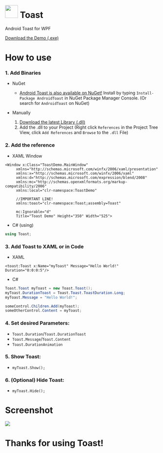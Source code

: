 # <img src="https://github.com/mrousavy/Toast/blob/master/ToastDemo/Resources/Toast_Icon.ico?raw=true" width="42"> Toast
Android Toast for WPF

[Download the Demo (.exe)](https://github.com/mrousavy/Toast/raw/master/ToastDemo/bin/Release/ToastDemo.zip)

# How to use

### 1. Add Binaries
   + NuGet
      * [Android Toast is also available on NuGet!](https://www.nuget.org/packages/AndroidToast)   Install by typing `Install-Package AndroidToast` in NuGet Package Manager Console. (Or search for `AndroidToast` on NuGet)

   + Manually
      1. [Download the latest Library (.dll)](https://github.com/mrousavy/Toast/raw/master/Toast/bin/Release/Toast.dll)
      2. Add the .dll to your Project   (Right click `References` in the Project Tree View, click `Add References` and `Browse` to the `.dll` File)

### 2. Add the reference
   * XAML Window
   ```XAML
   <Window x:Class="ToastDemo.MainWindow"
        xmlns="http://schemas.microsoft.com/winfx/2006/xaml/presentation"
        xmlns:x="http://schemas.microsoft.com/winfx/2006/xaml"
        xmlns:d="http://schemas.microsoft.com/expression/blend/2008"
        xmlns:mc="http://schemas.openxmlformats.org/markup-compatibility/2006"
        xmlns:local="clr-namespace:ToastDemo"

        //IMPORTANT LINE!
        xmlns:toast="clr-namespace:Toast;assembly=Toast"

        mc:Ignorable="d"
        Title="Toast Demo" Height="350" Width="525">
   ```

   * C# (using)
   ```C#
   using Toast;
   ```

### 3. Add Toast to XAML or in Code

   * XAML
   ```XAML
   <toast:Toast x:Name="myToast" Message="Hello World!" Duration="0:0:0:5"/>
   ```

   * C#
   ```C#
   Toast.Toast myToast = new Toast.Toast();
   myToast.DurationToast = Toast.Toast.ToastDuration.Long;
   myToast.Message = "Hello World!";
   
   someControl.Children.Add(myToast);
   someOtherControl.Content = myToast;
   ```

### 4. Set desired Parameters:
   * `Toast.Duration`/`Toast.DurationToast`
   * `Toast.Message`/`Toast.Content`
   * `Toast.DurationAnimation`

### 5. Show Toast:
   * `myToast.Show();`
   
### 6. (Optional) Hide Toast:
   * `myToast.Hide();`

# Screenshot
<img src="http://i.imgur.com/l5ACUtr.png">

# Thanks for using Toast!
